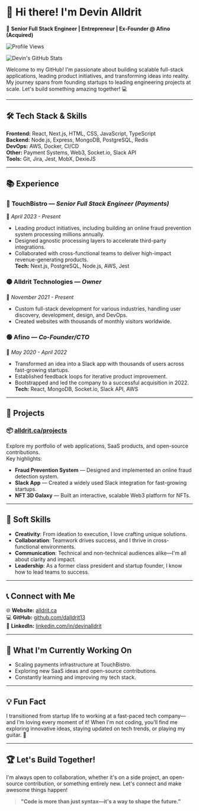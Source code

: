 # 👋 Hi there! I'm Devin Alldrit  
🚀 **Senior Full Stack Engineer | Entrepreneur | Ex-Founder @ Afino (Acquired)**

![Profile Views](https://komarev.com/ghpvc/?username=dalldrit13&color=blueviolet&style=flat-square)

![Devin's GitHub Stats](https://github-readme-stats.vercel.app/api?username=dalldrit13&show_icons=true&theme=radical)

Welcome to my GitHub! I'm passionate about building scalable full-stack applications, leading product initiatives, and transforming ideas into reality. My journey spans from founding startups to leading engineering projects at scale. Let's build something amazing together! 💻

---

## 🛠️ **Tech Stack & Skills**

**Frontend:** React, Next.js, HTML, CSS, JavaScript, TypeScript  
**Backend:** Node.js, Express, MongoDB, PostgreSQL, Redis  
**DevOps:** AWS, Docker, CI/CD  
**Other:** Payment Systems, Web3, Socket.io, Slack API  
**Tools:** Git, Jira, Jest, MobX, DexieJS  

---

## 📚 **Experience**

### 🔵 **TouchBistro** — *Senior Full Stack Engineer (Payments)*  
📅 *April 2023 - Present*  
- Leading product initiatives, including building an online fraud prevention system processing millions annually.
- Designed agnostic processing layers to accelerate third-party integrations.
- Collaborated with cross-functional teams to deliver high-impact revenue-generating products.  
**Tech:** Next.js, PostgreSQL, Node.js, AWS, Jest

### 🟡 **Alldrit Technologies** — *Owner*  
📅 *November 2021 - Present*  
- Custom full-stack development for various industries, handling user discovery, development, design, and DevOps.
- Created websites with thousands of monthly visitors worldwide.

### 🟢 **Afino** — *Co-Founder/CTO*  
📅 *May 2020 - April 2022*  
- Transformed an idea into a Slack app with thousands of users across fast-growing startups.
- Established feedback loops for iterative product improvement.
- Bootstrapped and led the company to a successful acquisition in 2022.  
**Tech:** React, MongoDB, Socket.io, Slack API, AWS

---

## 📂 **Projects**
### 📦 **[alldrit.ca/projects](https://alldrit.ca/projects)**  
Explore my portfolio of web applications, SaaS products, and open-source contributions.  
Key highlights:
- **Fraud Prevention System** — Designed and implemented an online fraud detection system.
- **Slack App** — Created a widely used Slack integration for fast-growing startups.
- **NFT 3D Galaxy** — Built an interactive, scalable Web3 platform for NFTs.

---

## 🧠 **Soft Skills**
- **Creativity**: From ideation to execution, I love crafting unique solutions.
- **Collaboration**: Teamwork drives success, and I thrive in cross-functional environments.
- **Communication**: Technical and non-technical audiences alike—I'm all about clarity and impact.
- **Leadership**: As a former class president and startup founder, I know how to lead teams to success.

---

## 📞 **Connect with Me**
🌐 **Website:** [alldrit.ca](https://alldrit.ca)  
💻 **GitHub:** [github.com/dalldrit13](https://github.com/dalldrit13)  
🔗 **LinkedIn:** [linkedin.com/in/devinalldrit](https://www.linkedin.com/in/devinalldrit)  

---

## 🎯 **What I'm Currently Working On**
- Scaling payments infrastructure at TouchBistro.
- Exploring new SaaS ideas and open-source contributions.
- Constantly learning and improving my tech stack.

---

## 💡 **Fun Fact**
I transitioned from startup life to working at a fast-paced tech company—and I'm loving every moment of it! When I'm not coding, you'll find me exploring innovative ideas, staying updated on tech trends, or playing my guitar. 🎸

---

## 🏆 **Let's Build Together!**
I'm always open to collaboration, whether it's on a side project, an open-source contribution, or something entirely new. Let's connect and make awesome things happen!

> **"Code is more than just syntax—it's a way to shape the future."**

